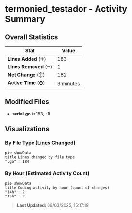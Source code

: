 # termonied_testador - Activity Summary 

## Overall Statistics

| Stat                   | Value                                                             |
| ---------------------- | ----------------------------------------------------------------- |
| **Lines Added** (➕)   | 183                                          |
| **Lines Removed** (➖) | 1                                        |
| **Net Change** (↕)    | 182                |
| **Active Time** (⌚)   | 3 minutes |


## Modified Files
- **serial.go** (+183, -1)

## Visualizations

### By File Type (Lines Changed)

```mermaid
pie showData
title Lines changed by file type
".go" : 184
```

### By Hour (Estimated Activity Count)

```mermaid
pie showData
title Coding activity by hour (count of changes)
"14h" : 2
"15h" : 3
```


> **Last Updated:** 06/03/2025, 15:17:19